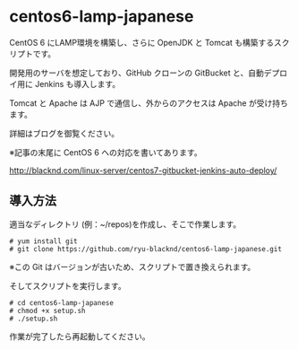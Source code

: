 centos6-lamp-japanese
=====================

CentOS 6 にLAMP環境を構築し、さらに OpenJDK と Tomcat も構築するスクリプトです。

開発用のサーバを想定しており、GitHub クローンの GitBucket と、自動デプロイ用に Jenkins も導入します。

Tomcat と Apache は AJP で通信し、外からのアクセスは Apache が受け持ちます。

詳細はブログを御覧ください。

※記事の末尾に CentOS 6 への対応を書いてあります。

http://blacknd.com/linux-server/centos7-gitbucket-jenkins-auto-deploy/


## 導入方法

適当なディレクトリ (例：~/repos)を作成し、そこで作業します。

~~~~
# yum install git
# git clone https://github.com/ryu-blacknd/centos6-lamp-japanese.git
~~~~

※この Git はバージョンが古いため、スクリプトで置き換えられます。

そしてスクリプトを実行します。

~~~~
# cd centos6-lamp-japanese
# chmod +x setup.sh
# ./setup.sh
~~~~

作業が完了したら再起動してください。

